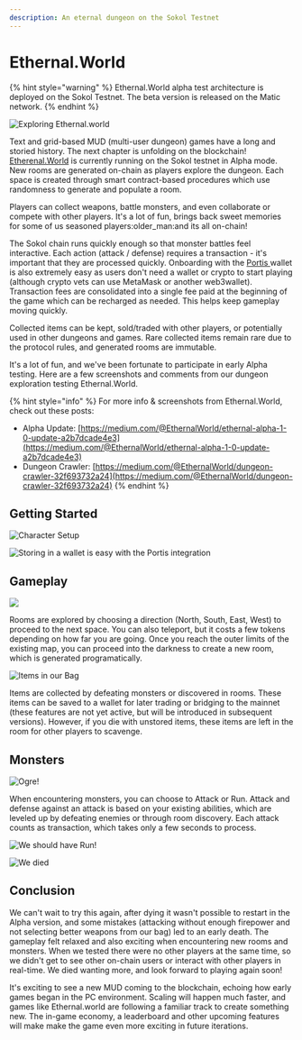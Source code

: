 ```yaml
---
description: An eternal dungeon on the Sokol Testnet
---
```


# Ethernal.World



{% hint style="warning" %}
Ethernal.World alpha test architecture is deployed on the Sokol Testnet. The beta version is released on the Matic network.
{% endhint %}

![Exploring Ethernal.world](<../.gitbook/assets/ethernal.world-1 (1).png>)

Text and grid-based MUD (multi-user dungeon) games have a long and storied history. The next chapter is unfolding on the blockchain! [Etherenal.World](https://ethernal.world) is currently running on the Sokol testnet in Alpha mode. New rooms are generated on-chain as players explore the dungeon. Each space is created through smart contract-based procedures which use randomness to generate and populate a room.

Players can collect weapons, battle monsters, and even collaborate or compete with other players.  It's a lot of fun, brings back sweet memories for some of us seasoned players:older\_man:and its all on-chain!

The Sokol chain runs quickly enough so that monster battles feel interactive. Each action (attack / defense) requires a transaction -  it's important that they are processed quickly. Onboarding with the [Portis ](https://portis.io)wallet is also extremely easy as users don't need a wallet or crypto to start playing (although crypto vets can use MetaMask or another web3wallet). Transaction fees are consolidated into a single fee paid at the beginning of the game which can be recharged as needed. This helps keep gameplay moving quickly.

Collected items can be kept, sold/traded with other players, or potentially used in other dungeons and games. Rare collected items remain rare due to the protocol rules, and generated rooms are immutable.

It's a lot of fun, and we've been fortunate to participate in early Alpha testing. Here are a few screenshots and comments from our dungeon exploration testing Ethernal.World.

{% hint style="info" %}
For more info & screenshots from Ethernal.World, check out these posts:

* Alpha Update: [https://medium.com/@EthernalWorld/ethernal-alpha-1-0-update-a2b7dcade4e3](https://medium.com/@EthernalWorld/ethernal-alpha-1-0-update-a2b7dcade4e3)
* Dungeon Crawler: [https://medium.com/@EthernalWorld/dungeon-crawler-32f693732a24](https://medium.com/@EthernalWorld/dungeon-crawler-32f693732a24)
{% endhint %}

## Getting Started

![Character Setup](../.gitbook/assets/ethernal-world-start.png)

![Storing in a wallet is easy with the Portis integration](../.gitbook/assets/ethernal-world-portis.png)

## Gameplay

![](../.gitbook/assets/ethernal.world-1.png)

Rooms are explored by choosing a direction (North, South, East, West) to proceed to the next space. You can also teleport, but it costs a few tokens depending on how far you are going. Once you reach the outer limits of the existing map, you can proceed into the darkness to create a new room, which is generated programatically.

![Items in our Bag](../.gitbook/assets/ethernal-world-bag.png)

Items are collected by defeating monsters or discovered in rooms. These items can be saved to a wallet for later trading or bridging to the mainnet (these features are not yet active, but will be introduced in subsequent versions). However, if you die with unstored items,  these items are left in the room for other players to scavenge.&#x20;

## Monsters

![Ogre!](../.gitbook/assets/ethernal-world-ogre.png)

When encountering monsters, you can choose to Attack or Run. Attack and defense against an attack is based on your existing abilities, which are leveled up by defeating enemies or through room discovery. Each attack counts as transaction, which takes only a few seconds to process.

![We should have Run!](../.gitbook/assets/ethernal-world-djinn.png)

![We died](../.gitbook/assets/ethernal-world-died.png)

## Conclusion

We can't wait to try this again, after dying it wasn't possible to restart in the Alpha version, and some mistakes (attacking without enough firepower and not selecting better weapons from our bag) led to an early death. The gameplay felt relaxed and also exciting when encountering new rooms and monsters. When we tested there were no other players at the same time, so we didn't get to see other on-chain users or interact with other players in real-time. We died wanting more, and look forward to playing again soon!

It's exciting to see a new MUD coming to the blockchain, echoing how early games began in the PC environment. Scaling will happen much faster, and games like Ethernal.world are following a familiar track to create something new. The in-game economy, a leaderboard and other upcoming features will make make the game even more exciting in future iterations.

